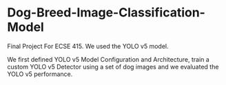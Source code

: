# Dog-Breed-Image-Classification-Model

Final Project For ECSE 415. We used the YOLO v5 model.

We first defined YOLO v5 Model Configuration and Architecture, train a custom YOLO v5 Detector using a set of dog images and we evaluated the YOLO v5 performance.

